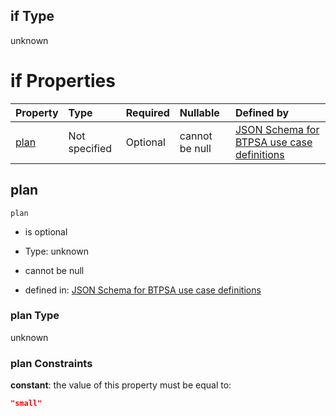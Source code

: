 ## if Type

unknown

# if Properties

| Property      | Type          | Required | Nullable       | Defined by                                                                                                                                                                                                                                  |
| :------------ | :------------ | :------- | :------------- | :------------------------------------------------------------------------------------------------------------------------------------------------------------------------------------------------------------------------------------------ |
| [plan](#plan) | Not specified | Optional | cannot be null | [JSON Schema for BTPSA use case definitions](btpsa-usecase-properties-services-items-allof-1-then-allof-81-then-allof-3-if-properties-plan.md "undefined#/properties/services/items/allOf/1/then/allOf/81/then/allOf/3/if/properties/plan") |

## plan



`plan`

*   is optional

*   Type: unknown

*   cannot be null

*   defined in: [JSON Schema for BTPSA use case definitions](btpsa-usecase-properties-services-items-allof-1-then-allof-81-then-allof-3-if-properties-plan.md "undefined#/properties/services/items/allOf/1/then/allOf/81/then/allOf/3/if/properties/plan")

### plan Type

unknown

### plan Constraints

**constant**: the value of this property must be equal to:

```json
"small"
```
